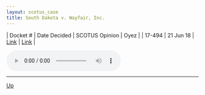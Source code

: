 ```yaml
---
layout: scotus_case
title: South Dakota v. Wayfair, Inc.
---
```


| Docket # | Date Decided | SCOTUS Opinion | Oyez |
| 17-494 | 21 Jun 18 | [Link](https://www.supremecourt.gov/opinions/preliminaryprint/585US1PP_final.pdf#page=178) | [Link](https://www.oyez.org/cases/2017/17-494) |

<audio controls>
   <source src='./resources/17-494.mp3' type='audio/mpeg'>
</audio>

<object data='./resources/17-494.pdf' type='application/pdf'></object>

---

[Up](./README.md)